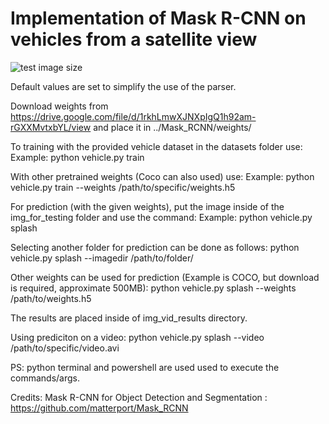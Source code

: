 # Implementation of Mask R-CNN on vehicles from a satellite view


![test image size]()

Default values are set to simplify the use of the parser.

Download weights from https://drive.google.com/file/d/1rkhLmwXJNXpIgQ1h92am-rGXXMvtxbYL/view
and place it in ../Mask_RCNN/weights/

To training with the provided vehicle dataset in the datasets folder use:
Example: python vehicle.py train 

With other pretrained weights (Coco can also used) use:
Example: python vehicle.py train --weights /path/to/specific/weights.h5

For prediction (with the given weights), put the image inside of the img_for_testing folder and use the command:
Example: python vehicle.py splash

Selecting another folder for prediction can be done as follows:
python vehicle.py splash --imagedir /path/to/folder/

Other weights can be used for prediction (Example is COCO, but download is required, approximate 500MB):
python vehicle.py splash --weights /path/to/weights.h5

The results are placed inside of img_vid_results directory.

Using prediciton on a video:
python vehicle.py splash --video /path/to/specific/video.avi

PS: python terminal and powershell are used used to execute the commands/args.


Credits:
Mask R-CNN for Object Detection and Segmentation : https://github.com/matterport/Mask_RCNN
